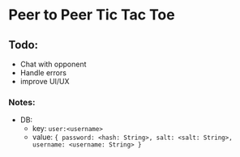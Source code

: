 
# Peer to Peer Tic Tac Toe

## Todo:
- Chat with opponent
- Handle errors
- improve UI/UX

### Notes:
- DB:
  - key: `user:<username>`
  - value: `{ password: <hash: String>, salt: <salt: String>, username: <username: String> }`

